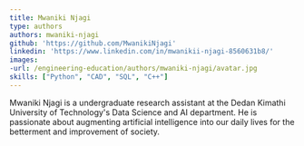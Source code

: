 ```yaml
---
title: Mwaniki Njagi
type: authors
authors: mwaniki-njagi
github: 'https://github.com/MwanikiNjagi'
linkedin: 'https://www.linkedin.com/in/mwanikii-njagi-8560631b8/'
images:
-url: /engineering-education/authors/mwaniki-njagi/avatar.jpg
skills: ["Python", "CAD", "SQL", "C++"]
---
```

Mwaniki Njagi is a undergraduate research assistant at the Dedan Kimathi University of Technology's Data Science and AI department. He is passionate about augmenting artificial intelligence into our daily lives for the betterment and improvement of society.

